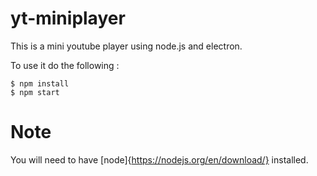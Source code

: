 # yt-miniplayer
This is a mini youtube player using node.js and electron.

To use it do the following :
```console
$ npm install
$ npm start
```

# Note
You will need to have [node]{https://nodejs.org/en/download/} installed.